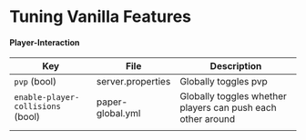 # Tuning Vanilla Features

#### Player-Interaction

| Key                               | File              | Description                                                 |
| --------------------------------- | ----------------- | ----------------------------------------------------------- |
| `pvp` (bool)                      | server.properties | Globally toggles pvp                                        |
| `enable-player-collisions` (bool) | paper-global.yml  | Globally toggles whether players can push each other around |
|                                   |                   |                                                             |
